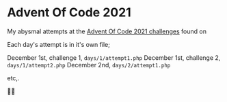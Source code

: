 # Advent Of Code 2021

My abysmal attempts at the [Advent Of Code 2021 challenges](https://adventofcode.com) found on

Each day's attempt is in it's own file;

December 1st, challenge 1, `days/1/attempt1.php`
December 1st, challenge 2, `days/1/attempt2.php`
December 2nd, `days/2/attempt1.php`

etc,.

🧑‍🎄